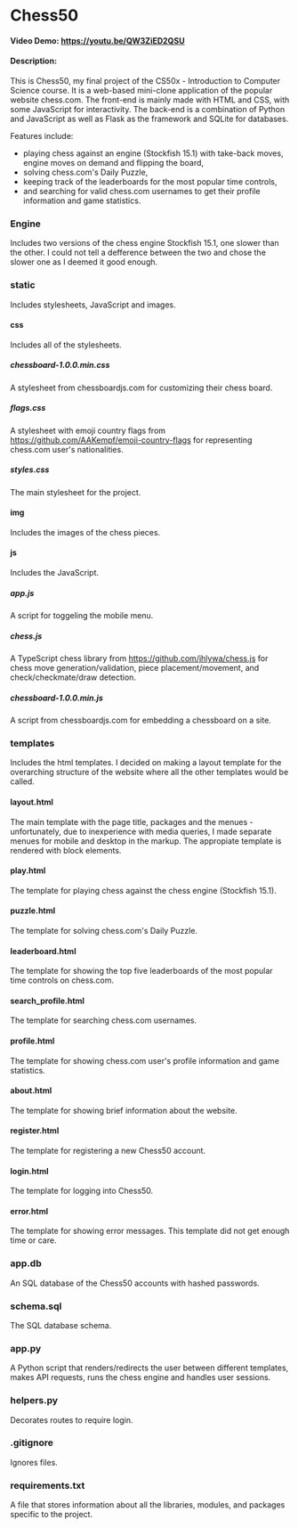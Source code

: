 # Chess50
#### Video Demo:  https://youtu.be/QW3ZiED2QSU
#### Description:
This is Chess50, my final project of the CS50x - Introduction to Computer Science course. It is a web-based mini-clone application of the popular website chess.com. The front-end is mainly made with HTML and CSS, with some JavaScript for interactivity. The back-end is a combination of Python and JavaScript as well as Flask as the framework and SQLite for databases.

Features include:
- playing chess against an engine (Stockfish 15.1) with take-back moves, engine moves on demand and flipping the board,
- solving chess.com's Daily Puzzle,
- keeping track of the leaderboards for the most popular time controls,
- and searching for valid chess.com usernames to get their profile information and game statistics.

### Engine
Includes two versions of the chess engine Stockfish 15.1, one slower than the other. I could not tell a defference between the two and chose the slower one as I deemed it good enough.

### static
Includes stylesheets, JavaScript and images.

#### css
Includes all of the stylesheets.

##### chessboard-1.0.0.min.css
A stylesheet from chessboardjs.com for customizing their chess board.

##### flags.css
A stylesheet with emoji country flags from https://github.com/AAKempf/emoji-country-flags for representing chess.com user's nationalities.

##### styles.css
The main stylesheet for the project.

#### img
Includes the images of the chess pieces.

#### js
Includes the JavaScript.

##### app.js
A script for toggeling the mobile menu.

##### chess.js 
A TypeScript chess library from https://github.com/jhlywa/chess.js for chess move generation/validation, piece placement/movement, and check/checkmate/draw detection.

##### chessboard-1.0.0.min.js
A script from chessboardjs.com for embedding a chessboard on a site.

### templates
Includes the html templates. I decided on making a layout template for the overarching structure of the website where all the other templates would be called.

#### layout.html
The main template with the page title, packages and the menues - unfortunately, due to inexperience with media queries, I made separate menues for mobile and desktop in the markup. The appropiate template is rendered with block elements.

#### play.html
The template for playing chess against the chess engine (Stockfish 15.1).

#### puzzle.html
The template for solving chess.com's Daily Puzzle.

#### leaderboard.html
The template for showing the top five leaderboards of the most popular time controls on chess.com.

#### search_profile.html
The template for searching chess.com usernames.

#### profile.html
The template for showing chess.com user's profile information and game statistics.

#### about.html
The template for showing brief information about the website.

#### register.html
The template for registering a new Chess50 account.

#### login.html
The template for logging into Chess50.

#### error.html
The template for showing error messages. This template did not get enough time or care.

### app.db
An SQL database of the Chess50 accounts with hashed passwords.

### schema.sql
The SQL database schema.

### app.py
A Python script that renders/redirects the user between different templates, makes API requests, runs the chess engine and handles user sessions.

### helpers.py
Decorates routes to require login.

### .gitignore
Ignores files.

### requirements.txt
A file that stores information about all the libraries, modules, and packages specific to the project.
